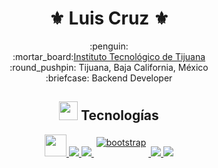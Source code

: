 
<h1 align ="center"">
⚜️ Luis Cruz ⚜️
</h1>

<div align ="center">:penguin:</div>
<div align="center" >
  <div>
      :mortar_board:<a href ="https://www.tijuana.tecnm.mx/" >Instituto Tecnológico de Tijuana</a>
  </div>
  <div>:round_pushpin: Tijuana, Baja California, México</div>
    <div>:briefcase: Backend Developer</div>
</div>

<div align="center"> 

  <h2>
    <img src ="https://external-content.duckduckgo.com/iu/?u=https%3A%2F%2Fthumbs.gfycat.com%2FCorruptScarceGroundbeetle-size_restricted.gif&f=1&nofb=1" width="30px"></img>
    Tecnologías
 </h2>
  
  <div>
<p align="center">
<a href="https://dotnet.microsoft.com/en-us/">
<img src="https://raw.githubusercontent.com/klaasnicolaas/ColoredBadges/4a38660afb7be89a6032218589b4454a1285c7f8/svg/dev/languages/csharp.svg" height="35" />
</a>
<a href="#">
<img src="https://raw.githubusercontent.com/klaasnicolaas/ColoredBadges/master/svg/dev/languages/html.svg">
</a>
<a href="#">
<img src="https://raw.githubusercontent.com/klaasnicolaas/ColoredBadges/master/svg/dev/languages/css3.svg">
</a>
<a href="https://getbootstrap.com/">
    <img src="https://raw.githubusercontent.com/klaasnicolaas/ColoredBadges/master/svg/dev/frameworks/bootstrap.svg" alt="bootstrap" style="vertical-align:top; margin:4px">
</a>
<a href="https://developer.mozilla.org/en-US/docs/Web/JavaScript">
<img src="https://raw.githubusercontent.com/klaasnicolaas/ColoredBadges/master/svg/dev/languages/js.svg">
</a>   

<a href="https://docs.oracle.com/en/java/">
    <img src="https://raw.githubusercontent.com/klaasnicolaas/ColoredBadges/master/svg/dev/languages/java.svg">
</a>
</p>

  </div>
</div>




